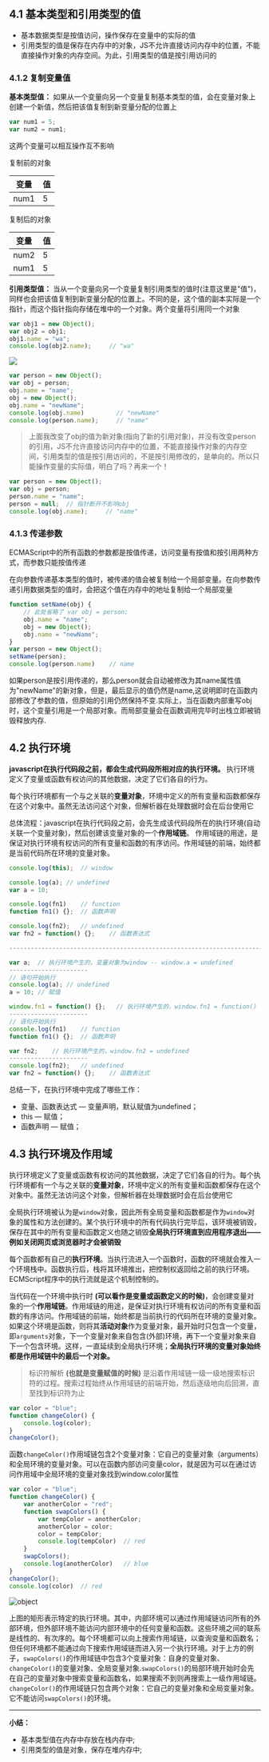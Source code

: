 ## 4.1 基本类型和引用类型的值
- 基本数据类型是按值访问，操作保存在变量中的实际的值
- 引用类型的值是保存在内存中的对象，JS不允许直接访问内存中的位置，不能直接操作对象的内存空间。为此，引用类型的值是按引用访问的
### 4.1.2 复制变量值
**基本类型值：** 如果从一个变量向另一个变量复制基本类型的值，会在变量对象上创建一个新值，然后把该值复制到新变量分配的位置上
```javascript
var num1 = 5;
var num2 = num1;
```
这两个变量可以相互操作互不影响

复制前的对象

|  变量 | 值 |
| ------------- | ------------- |
| num1  | 5  |

复制后的对象

|  变量 | 值 |
| ------------- | ------------- |
| num2  | 5  |
| num1  | 5  |

**引用类型值：** 当从一个变量向另一个变量复制引用类型的值时(注意这里是"值")，同样也会把该值复制到新变量分配的位置上。不同的是，这个值的副本实际是一个指针，而这个指针指向存储在堆中的一个对象。两个变量将引用同一个对象
```javascript
var obj1 = new Object();
var obj2 = obj1;
obj1.name = "wa";
console.log(obj2.name); 	// "wa"
```

<img src="./images/screenshot_1551276772686.png" />

```javascript
var person = new Object();
var obj = person;
obj.name = "name";
obj = new Object();
obj.name = "newName";
console.log(obj.name)         // "newName"
console.log(person.name);     // "name"
```
> 上面我改变了obj的值为新对象(指向了新的引用对象)，并没有改变person的引用，JS不允许直接访问内存中的位置，不能直接操作对象的内存空间，引用类型的值是按引用访问的，不是按引用修改的，是单向的。所以只能操作变量的实际值，明白了吗？再来一个！

```javascript
var person = new Object();
var obj = person;
person.name = "name";
person = null;  // 指针断开不影响obj
console.log(obj.name);     // "name"
```

### 4.1.3 传递参数
ECMAScript中的所有函数的参数都是按值传递，访问变量有按值和按引用两种方式，而参数只能按值传递

在向参数传递基本类型的值时，被传递的值会被复制给一个局部变量。在向参数传递引用数据类型的值时，会把这个值在内存中的地址复制给一个局部变量
```javascript
function setName(obj) {
    // 此处省略了 var obj = person;
    obj.name = "name";
    obj = new Object();
    obj.name = "newName";
}
var person = new Object();
setName(person);
console.log(person.name)	// name
```
如果person是按引用传递的，那么person就会自动被修改为其name属性值为"newName"的新对象，但是，最后显示的值仍然是name,这说明即时在函数内部修改了参数的值，但原始的引用仍然保持不变.实际上，当在函数内部重写obj时，这个变量引用是一个局部对象。而局部变量会在函数调用完毕时出栈立即被销毁释放内存.

## 4.2 执行环境

**javascript在执行代码段之前，都会生成代码段所相对应的执行环境。** 执行环境定义了变量或函数有权访问的其他数据，决定了它们各自的行为。

每个执行环境都有一个与之关联的**变量对象**，环境中定义的所有变量和函数都保存在这个对象中。虽然无法访问这个对象，但解析器在处理数据时会在后台使用它

总体流程：javascript在执行代码段之前，会先生成该代码段所在的执行环境(自动关联一个变量对象)，然后创建该变量对象的一个**作用域链**。 作用域链的用途，是保证对执行环境有权访问的所有变量和函数的有序访问。作用域链的前端，始终都是当前代码所在环境的变量对象。

```js
console.log(this);  // window

console.log(a); // undefined
var a = 10;

console.log(fn1)    // function
function fn1() {};  // 函数声明

console.log(fn2);   // undefined
var fn2 = function() {};    // 函数表达式

----------------------------------------------------------------------------- // 上面的代码也可以拆分为像下面这样

var a;  // 执行环境产生的，变量对象为window -- window.a = undefined
----------------------
// 语句开始执行
console.log(a); // undefined
a = 10; // 赋值

window.fn1 = function() {};   // 执行环境产生的，window.fn1 = function() {};
----------------------
// 语句开始执行
console.log(fn1)    // function
function fn1() {};  // 函数声明

var fn2;    // 执行环境产生的，window.fn2 = undefined
----------------------
console.log(fn2);   // undefined
var fn2 = function() {};    // 函数表达式
```
总结一下，在执行环境中完成了哪些工作：

- 变量、函数表达式 — 变量声明，默认赋值为undefined；
- this — 赋值；
- 函数声明 — 赋值；

## 4.3 执行环境及作用域
执行环境定义了变量或函数有权访问的其他数据，决定了它们各自的行为。每个执行环境都有一个与之关联的**变量对象**，环境中定义的所有变量和函数都保存在这个对象中。虽然无法访问这个对象，但解析器在处理数据时会在后台使用它

全局执行环境被认为是`window`对象，因此所有全局变量和函数都是作为`window`对象的属性和方法创建的。某个执行环境中的所有代码执行完毕后，该环境被销毁，保存在其中的所有变量和函数定义也随之销毁**全局执行环境直到应用程序退出——例如关闭网页或浏览器时才会被销毁**

每个函数都有自己的**执行环境**。当执行流进入一个函数时，函数的环境就会推入一个环境栈中。函数执行后，栈将其环境推出，把控制权返回给之前的执行环境。ECMScript程序中的执行流就是这个机制控制的。

当代码在一个环境中执行时 **(可以看作是变量或函数定义的时候)**，会创建变量对象的一个**作用域链**。作用域链的用途，是保证对执行环境有权访问的所有变量和函数的有序访问。作用域链的前端，始终都是当前执行的代码所在环境的变量对象。如果这个环境是函数，则将其**活动对象**作为变量对象，最开始时只包含一个变量，即`arguments`对象，下一个变量对象来自包含(外部)环境，再下一个变量对象来自下一个包含环境。这样，一直延续到全局执行环境；**全局执行环境的变量对象始终都是作用域链中的最后一个对象。**

> 标识符解析 **(也就是变量赋值的时候)** 是沿着作用域链一级一级地搜索标识符的过程。搜索过程始终从作用域链的前端开始，然后逐级地向后回溯，直至找到标识符为止
```js
var color = "blue";
function changeColor() {
    console.log(color);
}
changeColor();
```
函数`changeColor()`作用域链包含2个变量对象：它自己的变量对象（arguments）和全局环境的变量对象。可以在函数内部访问变量color，就是因为可以在通过访问作用域中全局环境的变量对象找到window.color属性

```js
var color = "blue";
function changeColor() {
    var anotherColor = "red";
    function swapColors() {
        var tempColor = anotherColor;
        anotherColor = color;   
        color = tempColor;   
        console.log(tempColor)  // red
    }
    swapColors();
    console.log(anotherColor)   // blue
}
changeColor();
console.log(color)  // red
```

![object](./images/QQ20190301-230739.jpg "object")

上图的矩形表示特定的执行环境。其中，内部环境可以通过作用域链访问所有的外部环境，但外部环境不能访问内部环境中的任何变量和函数。这些环境之间的联系是线性的、有次序的。每个环境都可以向上搜索作用域链，以查询变量和函数名；但任何环境都不能通过向下搜索作用域链而进入另一个执行环境。对于上方的例子，`swapColors()`的作用域链中包含3个变量对象：自身的变量对象、`changeColor()`的变量对象、全局变量对象.`swapColors()`的局部环境开始时会先在自己的变量对象中搜索变量和函数名，如果搜索不到则再搜索上一级作用域链。`changeColor()`的作用域链只包含两个对象：它自己的变量对象和全局变量对象。它不能访问`swapColors()`的环境。



------------

**小结：**
- 基本类型值在内存中存放在栈内存中;
- 引用类型的值是对象，保存在堆内存中;
